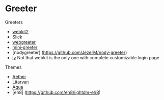 # Greeter

Greeters
- [webkit2](https://github.com/Antergos/web-greeter)
- [Slick](https://github.com/linuxmint/slick-greeter)
- [webgreeter](https://github.com/JezerM/web-greeter)
- [mini-greeter](https://github.com/prikhi/lightdm-mini-greeter)
- [nodygreeter] (https://github.com/JezerM/nody-greeter)
- [ly](https://github.com/fairyglade/ly)
Not that webkit is the only one with complete customizable login page


Themes
 - [Aether](https://github.com/NoiSek/Aether)
 - [Litarvan](https://github.com/Litarvan/lightdm-webkit-theme-litarvan)
 - [Aqua](https://github.com/paysonwallach/aqua-lightdm-webkit-theme)
 - [eh8] (https://github.com/eh8/lightdm-eh8)

